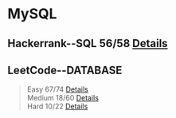 
# MySQL
## Hackerrank--SQL 56/58 [Details](https://github.com/chongchong6/SQL/tree/master/HackerRank_SQL)
## LeetCode--DATABASE 
> Easy 67/74 [Details](https://github.com/chongchong6/SQL/tree/master/LeetCode/Easy)<br>
> Medium 18/60 [Details](https://github.com/chongchong6/SQL/tree/master/LeetCode/Medium)<br>
> Hard 10/22 [Details](https://github.com/chongchong6/SQL/tree/master/LeetCode/Hard)
